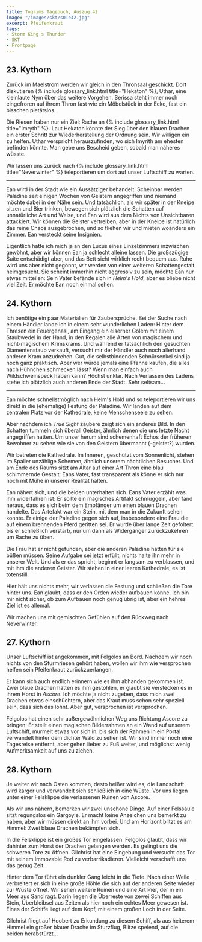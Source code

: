 ```yaml
---
title: Togrims Tagebuch, Auszug 42
image: "/images/skt/s01e42.jpg"
excerpt: Pfeifenkraut
tags:
- Storm King's Thunder
- SKT
- Frontpage
---
```


## 23. Kythorn

Zurück im Maelstrom werden wir gleich in den Thronsaal geschickt. Dort diskutieren {% include
glossary_link.html title="Hekaton" %}, Uthar, eine kleinlaute Nym über das weitere Vorgehen.
Serissa steht immer noch eingefroren auf ihrem Thron fast wie ein Möbelstück in der Ecke, fast ein
bisschen pietätslos.

Die Riesen haben nur ein Ziel: Rache an {% include glossary_link.html title="Imryth" %}. Laut
Hekaton könnte der Sieg über den blauen Drachen ein erster Schritt zur Wiederherstellung der Ordnung
sein. Wir willigen ein zu helfen. Uthar verspricht herauszufinden, wo sich Imyrith am ehesten
befinden könnte. Man gebe uns Bescheid geben, sobald man näheres wüsste.

Wir lassen uns zurück nach {% include glossary_link.html title="Neverwinter" %} teleportieren um
dort auf unser Luftschiff zu warten.

---

Ean wird in der Stadt wie ein Aussätziger behandelt. Scheinbar werden Paladine seit einigen Wochen
von Geistern angegriffen und niemand möchte dabei in der Nähe sein. Und tatsächlich, als wir später
in der Kneipe sitzen und Bier trinken, bewegen sich plötzlich die Schatten auf unnatürliche Art und
Weise, und Ean wird aus dem Nichts von Unsichtbaren attackiert. Wir können die Geister vertreiben,
aber in der Kneipe ist natürlich das reine Chaos ausgebrochen, und so fliehen wir und mieten
woanders ein Zimmer. Ean versteckt seine Insignien.

Eigentlich hatte ich mich ja an den Luxus eines Einzelzimmers inzwischen gewöhnt, aber wir können
Ean ja schlecht alleine lassen.  Die großszügige Suite entschädigt aber, und das Bett sieht wirklich
recht bequem aus. Ruhe wird uns aber nicht gegönnt, wir werden von einer weiteren Schattengestalt
heimgesucht. Sie scheint immerhin nicht aggressiv zu sein, möchte Ean nur etwas mitteilen: Sein
Vater befände sich in *Helm's Hold*, aber es bliebe nicht viel Zeit. Er möchte Ean noch einmal
sehen.


## 24. Kythorn

Ich benötige ein paar Materialien für Zaubersprüche. Bei der Suche nach einem Händler lande ich
in einem sehr wunderlichen Laden: Hinter dem Thresen ein Feuergenasi, am Eingang ein eiserner
Golem mit einem Staubwedel in der Hand, in den Regalen alle Arten von magischem und nicht-magischem
Krimskrams. Und während er tatsächlich den gesuchten Diamentenstaub verkauft, versucht mir der
Händler auch noch allerhand anderen Kram anzudrehen. Gut, die selbstbindenden Schnürsenkel
sind ja noch ganz praktisch. Aber wer würde jemals eine Pfanne kaufen, die alles nach Hühnchen
schmecken lässt? Wenn man einfach auch Wildschweinspeck haben kann? Höchst unklar. Nach Verlassen
des Ladens stehe ich plötzlich auch anderen Ende der Stadt. Sehr seltsam...

---

Ean möchte schnellstmöglich nach Helm's Hold und so teleportieren wir uns direkt in die (ehemalige)
Festung der Paladine. Wir landen auf dem zentralen Platz vor der Kathedrale, keine Menschenseele
zu sehen.

Aber nachdem ich *True Sight* zaubere zeigt sich ein anderes Bild. In den Schatten tummeln sich
überall Geister, ähnlich denen die uns letzte Nacht angegriffen hatten. Um unser herum sind
schemenhaft Echos der früheren Bewohner zu sehen wie sie von den Geistern übermannt (-geistet?)
wurden.

Wir betreten die Kathedrale. Im Inneren, geschützt vom Sonnenlicht, stehen im Spalier unzählige
Schemen, ähnlich unserem nächtlichen Besucher. Und am Ende des Raums sitzt am Altar auf einer Art
Thron eine blau schimmernde Gestalt: Eans Vater, fast transparent als könne er sich nur noch mit
Mühe in unserer Realität halten.

Ean nähert sich, und die beiden unterhalten sich. Eans Vater erzählt was ihm widerfahren ist: Er
sollte ein magisches Artifakt schmuggeln, aber fand heraus, dass es sich beim dem Empfänger um einen
blauen Drachen handelte. Das Artefakt war ein Stein, mit dem man in die Zukunft sehen konnte. Er
einige der Paladine gegen sich auf, insbesondere eine Frau die auf einem brennenden Pferd geritten
sei. Er wurde über lange Zeit gefoltert bis er schließlich verstarb, nur um dann als Widergänger
zurückzukehren um Rache zu üben.

Die Frau hat er nicht gefunden, aber die anderen Paladine hätten für sie büßen müssen. Seine Aufgabe
sei jetzt erfüllt, nichts halte ihn mehr in unserer Welt. Und als er das spricht, beginnt er langsam
zu verblassen, und mit ihm die anderen Geister. Wir stehen in einer leeren Kathedrale, es ist
totenstill.

Hier hält uns nichts mehr, wir verlassen die Festung und schließen die Tore hinter uns. Ean glaubt,
dass er den Orden wieder aufbauen könne. Ich bin mir nicht sicher, ob zum Aufbauen noch genug übrig
ist, aber ein hehres Ziel ist es allemal.

Wir machen uns mit gemischten Gefühlen auf den Rückweg nach Neverwinter.

## 27. Kythorn

Unser Luftschiff ist angekommen, mit Felgolos an Bord. Nachdem wir noch nichts von den Sturmriesen
gehört haben, wollen wir ihm wie versprochen helfen sein Pfeifenkraut zurückzuerlangen.

Er kann sich auch endlich erinnern wie es ihm abhanden gekommen ist. Zwei blaue Drachen hätten
es ihm gestohlen, er glaubt sie verstecken es in ihrem Horst in *Ascore*. Ich möchte ja nicht
zugeben, dass mich zwei Drachen etwas einschüchtern, aber das Kraut muss schon sehr speziell sein,
dass sich das lohnt. Aber gut, versprochen ist versprochen.

Felgolos hat einen sehr außergewöhnlichen Weg uns Richtung Ascore zu bringen: Er stellt einen
magischen Bilderrahmen an ein Wand auf unserem Luftschiff, murmelt etwas vor sich in, bis sich der
Rahmen in ein Portal verwandelt hinter dem dichter Wald zu sehen ist. Wir sind immer noch eine
Tagesreise entfernt, aber gehen lieber zu Fuß weiter, und möglichst wenig Aufmerksamkeit auf uns zu
ziehen.


## 28. Kythorn

Je weiter wir nach Osten kommen, desto heißer wird es, die Landschaft wird karger und verwandelt
sich schließlich in eine Wüste. Vor uns liegen unter einer Felsklippe die verlassenen Ruinen von
Ascore.

Als wir uns nähern, bemerken wir zwei unschöne Dinge. Auf einer Felssäule sitzt regungslos ein
Gargoyle. Er macht keine Anzeichen uns bemerkt zu haben, aber wir müssen direkt an ihm vorbei.
Und am Horizont blitzt es am Himmel: Zwei blaue Drachen bekämpfen sich.

In die Felsklippe ist ein großes Tor eingelassen. Felgolos glaubt, dass wir dahinter zum Horst der
Drachen gelangen werden. Es gelingt uns die schweren Tore zu öffnen. Gilchrist hat eine Eingebung
und versucht das Tor mit seinem Immovable Rod zu verbarrikadieren. Vielleicht verschafft uns das
genug Zeit.

Hinter dem Tor führt ein dunkler Gang leicht in die Tiefe. Nach einer Weile verbreitert er sich in
eine große Höhle die sich auf der anderen Seite wieder zur Wüste öffnet. Wir sehen weitere Ruinen
und eine Art Pier, der in ein Meer aus Sand ragt. Darin liegen die Überreste von zewei Schiffen aus
Stein, Überbleibsel aus Zeiten als hier noch ein echtes Meer gewesen ist. Eines der Schiffe liegt
auf dem Kopf, mit einem großen Loch in der Seite.

Gilchrist fliegt auf Hoobert zu Erkundung zu diesem Schiff, als aus heiterem Himmel ein großer
blauer Drache im Sturzflug, Blitze speiend, auf die beiden herabstürzt...
